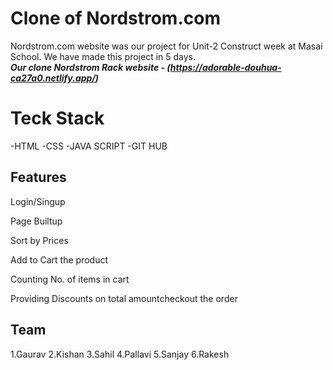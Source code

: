 
# Clone of Nordstrom.com
Nordstrom.com website was our project for Unit-2 Construct week at Masai School.
We have made this project in 5 days.<br />
***Our clone Nordstrom Rack website - (https://adorable-douhua-ca27a0.netlify.app/)***


# Teck  Stack
-HTML
-CSS
-JAVA SCRIPT
-GIT HUB


## Features

Login/Singup

Page Builtup

Sort by Prices

Add to Cart the product

Counting No. of items in cart

Providing Discounts on total amountcheckout the order



## Team

1.Gaurav
2.Kishan
3.Sahil
4.Pallavi
5.Sanjay
6.Rakesh

